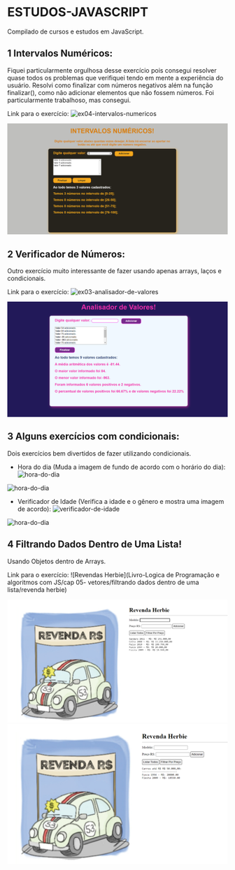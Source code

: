 # ESTUDOS-JAVASCRIPT
Compilado de cursos e estudos em  JavaScript. 

## 1 Intervalos Numéricos:
Fiquei particularmente orgulhosa desse exercício pois consegui resolver quase todos os problemas que verifiquei tendo em mente a experiência do usuário. Resolvi como finalizar com números negativos além na função finalizar(), como não adicionar elementos que não fossem números. Foi particularmente trabalhoso, mas consegui. 

Link para o exercício: ![ex04-intervalos-numericos](https://github.com/Julianagft/ESTUDOS-JAVASCRIPT/tree/main/digital-college/AULAS/fs-24%20(oficial)/Atividades/ex04-intervalos-numericos)

![Texto do Link](https://github.com/Julianagft/ESTUDOS-JAVASCRIPT/blob/main/digital-college/AULAS/fs-24%20(oficial)/Atividades/ex04-intervalos-numericos/intervalos.png)

## 2 Verificador de Números: 
Outro exercício muito interessante de fazer usando apenas arrays, laços e condicionais.

Link para o exercício: ![ex03-analisador-de-valores](https://github.com/Julianagft/ESTUDOS-JAVASCRIPT/tree/main/digital-college/AULAS/fs-24%20(oficial)/Atividades/ex03-analisador-de-valores)

![Texto do Link](https://github.com/Julianagft/ESTUDOS-JAVASCRIPT/blob/main/digital-college/AULAS/fs-24%20(oficial)/Atividades/ex03-analisador-de-valores/analisador-de-valores.png)

## 3 Alguns exercícios com condicionais:
Dois exercícios bem divertidos de fazer utilizando condicionais. 

- Hora do dia (Muda a imagem de fundo de acordo com o horário do dia): ![hora-do-dia](https://github.com/Julianagft/ESTUDOS-JAVASCRIPT/tree/main/curso-em-video/aulas/Exerc%C3%ADcios/mod%20D-%20condicoes%20em%20js/hora-do-dia)
  
 ![hora-do-dia](https://github.com/Julianagft/ESTUDOS-JAVASCRIPT/blob/main/curso-em-video/aulas/Exerc%C3%ADcios/mod%20D-%20condicoes%20em%20js/hora-do-dia/horario-do-dia.png)

- Verificador de Idade (Verifica a idade e o gênero e mostra uma imagem de acordo): ![verificador-de-idade](https://github.com/Julianagft/ESTUDOS-JAVASCRIPT/tree/main/curso-em-video/aulas/Exerc%C3%ADcios/mod%20D-%20condicoes%20em%20js/verificador-de-idade)
  
![hora-do-dia](https://github.com/Julianagft/ESTUDOS-JAVASCRIPT/blob/main/curso-em-video/aulas/Exerc%C3%ADcios/mod%20D-%20condicoes%20em%20js/verificador-de-idade/verificador-de-idade.png)

## 4 Filtrando Dados Dentro de Uma Lista!
Usando Objetos dentro de Arrays.

Link para o exercício: ![Revendas Herbie](Livro-Logica de Programação e algoritmos com JS/cap 05- vetores/filtrando dados dentro de uma lista/revenda herbie)

![Revendas-Herbie](https://github.com/Julianagft/ESTUDOS-JAVASCRIPT/blob/main/Livro-Logica%20de%20Programa%C3%A7%C3%A3o%20e%20algoritmos%20com%20JS/cap%2005-%20vetores/filtrando%20dados%20dentro%20de%20uma%20lista/revenda%20herbie/herbie01.png)  ![Revendas-Herbie02](https://github.com/Julianagft/ESTUDOS-JAVASCRIPT/blob/main/Livro-Logica%20de%20Programa%C3%A7%C3%A3o%20e%20algoritmos%20com%20JS/cap%2005-%20vetores/filtrando%20dados%20dentro%20de%20uma%20lista/revenda%20herbie/herbie02.png)
